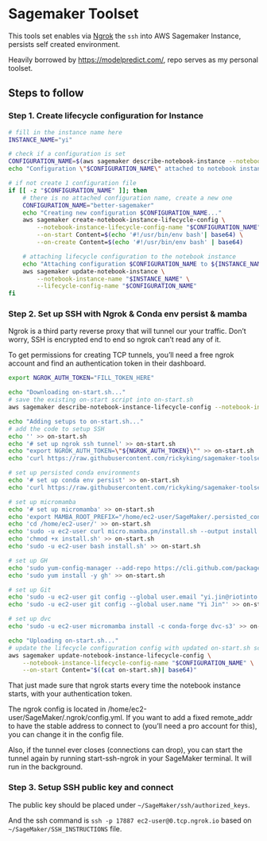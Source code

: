 # Sagemaker Toolset 

This tools set enables via [Ngrok](https://dashboard.ngrok.com/get-started/setup) the `ssh` into AWS Sagemaker Instance, persists self created environment.

Heavily borrowed by https://modelpredict.com/, repo serves as my personal toolset.

## Steps to follow

### Step 1. Create lifecycle configuration for Instance

```bash
# fill in the instance name here
INSTANCE_NAME="yi"

# check if a configuration is set
CONFIGURATION_NAME=$(aws sagemaker describe-notebook-instance --notebook-instance-name "${INSTANCE_NAME}" | jq -e '.NotebookInstanceLifecycleConfigName | select (.!=null)' | tr -d '"')
echo "Configuration \"$CONFIGURATION_NAME\" attached to notebook instance $INSTANCE_NAME"

# if not create 1 configuration file
if [[ -z "$CONFIGURATION_NAME" ]]; then
    # there is no attached configuration name, create a new one
    CONFIGURATION_NAME="better-sagemaker"
    echo "Creating new configuration $CONFIGURATION_NAME..."
    aws sagemaker create-notebook-instance-lifecycle-config \
        --notebook-instance-lifecycle-config-name "$CONFIGURATION_NAME" \
        --on-start Content=$(echo '#!/usr/bin/env bash'| base64) \
        --on-create Content=$(echo '#!/usr/bin/env bash' | base64)

    # attaching lifecycle configuration to the notebook instance
    echo "Attaching configuration $CONFIGURATION_NAME to ${INSTANCE_NAME}..."
    aws sagemaker update-notebook-instance \
        --notebook-instance-name "$INSTANCE_NAME" \
        --lifecycle-config-name "$CONFIGURATION_NAME"
fi
```

### Step 2. Set up SSH with Ngrok & Conda env persist & mamba

Ngrok is a third party reverse proxy that will tunnel our your traffic. Don’t worry, SSH is encrypted end to end so ngrok can’t read any of it.

To get permissions for creating TCP tunnels, you’ll need a free ngrok account and find an authentication token in their dashboard.

```bash
export NGROK_AUTH_TOKEN="FILL_TOKEN_HERE"

echo "Downloading on-start.sh..."
# save the existing on-start script into on-start.sh
aws sagemaker describe-notebook-instance-lifecycle-config --notebook-instance-lifecycle-config-name "$CONFIGURATION_NAME" | jq '.OnStart[0].Content'  | tr -d '"' | base64 --decode > on-start.sh

echo "Adding setups to on-start.sh..."
# add the code to setup SSH
echo '' >> on-start.sh
echo '# set up ngrok ssh tunnel' >> on-start.sh
echo "export NGROK_AUTH_TOKEN=\"${NGROK_AUTH_TOKEN}\"" >> on-start.sh
echo 'curl https://raw.githubusercontent.com/rickyking/sagemaker-toolset/main/ssh/on-start-ngrok.sh | bash' >> on-start.sh

# set up persisted conda environments
echo '# set up conda env persist' >> on-start.sh
echo 'curl https://raw.githubusercontent.com/rickyking/sagemaker-toolset/main/save-conda-env/on-start.sh | bash' >> on-start.sh

# set up micromamba
echo '# set up micromamba' >> on-start.sh
echo 'export MAMBA_ROOT_PREFIX="/home/ec2-user/SageMaker/.persisted_conda"' >> on-start.sh
echo 'cd /home/ec2-user/' >> on-start.sh
echo 'sudo -u ec2-user curl micro.mamba.pm/install.sh --output install.sh' >> on-start.sh
echo 'chmod +x install.sh' >> on-start.sh
echo 'sudo -u ec2-user bash install.sh' >> on-start.sh

# set up GH
echo 'sudo yum-config-manager --add-repo https://cli.github.com/packages/rpm/gh-cli.repo' >> on-start.sh
echo 'sudo yum install -y gh' >> on-start.sh

# set up Git
echo 'sudo -u ec2-user git config --global user.email "yi.jin@riotinto.com"' >> on-start.sh
echo 'sudo -u ec2-user git config --global user.name "Yi Jin"' >> on-start.sh

# set up dvc
echo 'sudo -u ec2-user micromamba install -c conda-forge dvc-s3' >> on-start.sh

echo "Uploading on-start.sh..."
# update the lifecycle configuration config with updated on-start.sh script
aws sagemaker update-notebook-instance-lifecycle-config \
    --notebook-instance-lifecycle-config-name "$CONFIGURATION_NAME" \
    --on-start Content="$((cat on-start.sh)| base64)"
```

That just made sure that ngrok starts every time the notebook instance starts, with your authentication token.

The ngrok config is located in /home/ec2-user/SageMaker/.ngrok/config.yml. If you want to add a fixed remote_addr to have the stable address to connect to (you’ll need a pro account for this), you can change it in the config file.

Also, if the tunnel ever closes (connections can drop), you can start the tunnel again by running start-ssh-ngrok in your SageMaker terminal. It will run in the background.

### Step 3. Setup SSH public key and connect

The public key should be placed under `~/SageMaker/ssh/authorized_keys`.

And the ssh command is `ssh -p 17887 ec2-user@0.tcp.ngrok.io` based on `~/SageMaker/SSH_INSTRUCTIONS` file.